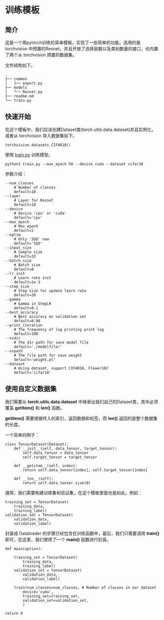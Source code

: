 # 训练模板

## 简介

这是一个用pytorch训练的简单模板，实现了一些简单的功能。选用的是 torchvision 中预置的Resnet，并且开放了选择层数以及类别数量的接口，也内置了两个从 torchvision 预置的数据集。

文件结构如下。

    .
    ├── common
    │   ├── export.py
    ├── models
    │   └── Resnet.py
    ├── readme.md
    └── train.py

## 快速开始

在这个模板中，我们应该创建Dataset类(torch.utils.data.dataset)并且实例化，或者从 torchvision 导入数据集如下。

    torchvision.datasets.CIFAR10()

使用 [train.py](./train.py) 训练模型。

    python3 train.py --max_epoch 50 --device cuda --dataset cifar10

参数介绍：

    --num_classes
        # Number of classes
        default=10
    --layer
        # Layer for Resnet
        default=18
    --device
        # Device 'cpu' or 'cuda'
        default='cpu'
    --max_epoch     
        # Max epoch
        default=2
    --optim
        # Only 'SGD' now
        default='SGD'
    --input_size
        # Sample size
        default=32
    --batch_size
        # Batch size
        default=8
    --lr_init
        # Learn rate init
        default=1e-3
    --step_size
        # Step size for update learn rate
        default=20
    --gamma
        # Gamma in StepLR
        default=0.1
    --best_accuracy
        # Best accuracy on validation set
        default=0.98
    --print_iteration
        # The frequency of log printing print log
        default=100
    --svdir
        # The dir path for save model file
        default='./modelfile/'
    --svpath
        # The file path for save weight
        default='weight.pt'
    --dataset
        # Using dataset, support CIFAR10, Flower102
        default='cifar10'


## 使用自定义数据集

我们需要从 **torch.utils.data.dataset** 中继承出我们自己的Dataset类，其中必须覆盖 **__getitem__()** 和 **__len__()** 函数。

**__getitem__()** 需要根据传入的索引，返回数据和标签，而 **__len__()** 返回的是整个数据集的长度。

一个简单的例子：

    class TensorDataset(Dataset):
        def __init__(self, data_tensor, target_tensor):
            self.data_tensor = data_tensor
            self.target_tensor = target_tensor

        def __getitem__(self, index):
            return self.data_tensor[index], self.target_tensor[index]

        def __len__(self):
            return self.data_tensor.size(0)

通常，我们需要构建训练集和验证集，在这个模板里面也是如此。例如：

    training_set = TensorDataset(
        training_data,
        training_label)
    validation_set = TensorDataset(
        validation_data,
        validation_label)

封装成 Dataloader 的步骤已经包含在训练函数中，最后，我们只需要调用 **train()** 即可，在这里，我们使用了一个 **main()** 函数进行封装。

    def main(option):

        training_set = TensorDataset(
            training_data,
            training_label)
        validation_set = TensorDataset(
            validation_data,
            validation_label)
        
        train(num_classes=num_classes, # Number of classes in our dataset
            device='cuda',
            training_set=training_set,
            validation_set=validation_set,
            )

    return 0
